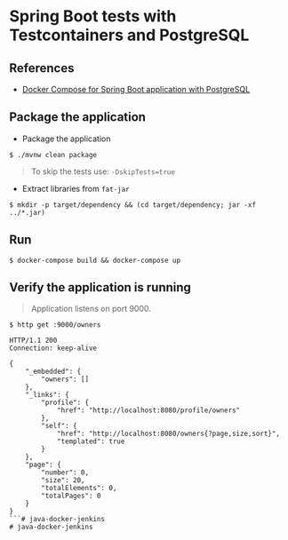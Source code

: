 # Spring Boot tests with Testcontainers and PostgreSQL

## References

- [Docker Compose for Spring Boot application with PostgreSQL](https://blog.codeleak.pl/2020/03/spring-boot-docker-compose.html)

## Package the application

- Package the application

`$ ./mvnw clean package`

> To skip the tests use: `-DskipTests=true` 

- Extract libraries from `fat-jar`

`$ mkdir -p target/dependency && (cd target/dependency; jar -xf ../*.jar)`

## Run

`$ docker-compose build && docker-compose up`

## Verify the application is running

> Application listens on port 9000.

```
$ http get :9000/owners

HTTP/1.1 200
Connection: keep-alive

{
    "_embedded": {
        "owners": []
    },
    "_links": {
        "profile": {
            "href": "http://localhost:8080/profile/owners"
        },
        "self": {
            "href": "http://localhost:8080/owners{?page,size,sort}",
            "templated": true
        }
    },
    "page": {
        "number": 0,
        "size": 20,
        "totalElements": 0,
        "totalPages": 0
    }
}
```# java-docker-jenkins
# java-docker-jenkins
